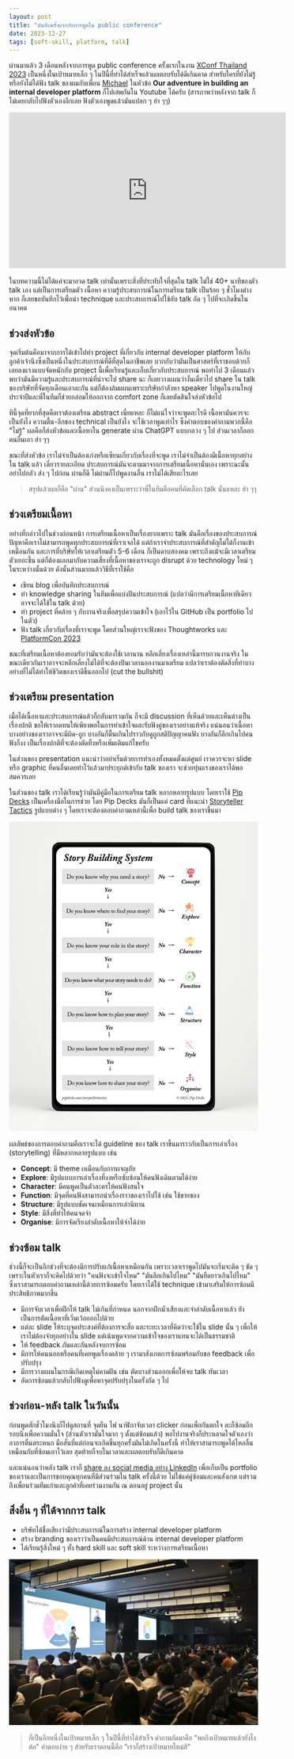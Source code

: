 ```yaml
---
layout: post
title: "บันทึกครั้งแรกกับการพูดใน public conference"
date: 2023-12-27
tags: [soft-skill, platform, talk]
---
```


ผ่านมาแล้ว 3 เดือนหลังจากการพูด public conference ครั้งแรกในงาน [XConf Thailand 2023](https://medium.com/nontechcompany/xconf-thailand-2023-summary-df72279e26d9) เป็นหนึ่งในเป้าหมายเล็ก ๆ ในปีนี้ที่ทำได้สำเร็จแล้วผลตอบรับได้ดีเกินคาด สำหรับใครที่ยังไม่รู้หรือยังไม่ได้ฟัง talk ของผมกับเพื่อน [Michael](https://th.linkedin.com/in/mlongerich) ในหัวข้อ **Our adventure in building an internal developer platform** ก็ไปเสพกันใน Youtube ได้ครับ (สารภาพว่าหลังจาก talk ก็ไม่เคยกลับไปฟังตัวเองอีกเลย ฟังตัวเองพูดแล้วมันแปลก ๆ ฮ่า ๆๆ)

<iframe width="560" height="315" src="https://www.youtube.com/embed/Wymz1-xInvs?si=ndkOXrHPLYzMwGe4" title="YouTube video player" frameborder="0" allow="accelerometer; autoplay; clipboard-write; encrypted-media; gyroscope; picture-in-picture; web-share" allowfullscreen></iframe>

ในบทความนี้ไม่ได้แค่จะมาอวด talk เท่านั้นเพราะสิ่งที่ประทับใจที่สุดใน talk ไม่ใช่ 40+ นาทีของตัว talk เอง แต่เป็นการเตรียมตัว เนื้อหา ความรู้ประสบการณ์ในการเตรียม talk เป็นร้อย ๆ ชั่วโมงต่างหาก ก็เลยขอบันทึกไว้เพื่อนำ technique และประสบการณ์ไปใช้กับ talk ถัด ๆ ไปที่จะเกิดขึ้นในอนาคต

## ช่วงส่งหัวข้อ
จุดเริ่มต้นคือมาจากการได้เข้าไปทำ project ที่เกี่ยวกับ internal developer platform ให้กับลูกค้าเจ้านึงซึ่งเป็นหนึ่งในประสบการณ์ที่ดีที่สุดในอาชีพเลย บวกกับว่ามันเป็นศาสตร์ที่เราชอบด้วยก็เลยลงแรงแบบจัดหนักกับ project นี้เพื่อเรียนรู้และเก็บเกี่ยวกับประสบการณ์ พอทำไป 3 เดือนแล้วพบว่ามันมีความรู้และประสบการณ์ที่น่าจะไป share นะ ก็เลยวางแผนว่างั้นเดี๋ยวไป share ใน talk ของบริษัทที่จัดทุกเดือนเอาละกัน แต่ก็ต้องล้มแผนเพราะบริษัทกำลังหา speaker ไปพูดในงานใหญ่ประจำปีและพี่ในทีมก็ช่วยกล่อมให้ออกจาก comfort zone ก็เลยตัดสินใจส่งหัวข้อไป  

ทีนี้จุดที่ยากที่สุดคือเราต้องเตรียม abstract เนี่ยแหละ ก็ไม่แน่ใจว่าจะพูดอะไรดี เนื้อหามันควรจะเป็นยังไง ความตื้น-ลึกของ technical เป็นยังไง จะใช้เวลาพูดเท่าไร ซึ่งคำตอบของคำถามพวกนี้คือ "ไม่รู้" ผลคือก็ส่งหัวข้อและเนื้อหาใน generate ผ่าน ChatGPT แบบกลวง ๆ ไป ส่วนเวลาก็ลอกคนอื่นเอา ฮ่า ๆๆ  

ขณะที่ส่งหัวข้อ เราไม่จำเป็นต้องเก่งหรือเซียนเกี่ยวกับเรื่องที่จะพูด เราไม่จำเป็นต้องมีเนื้อหาทุกอย่างใน talk แล้ว เดี๋ยวรายละเอียด ประสบการณ์มันจะตามมาจากการเตรียมเนื้อหานั่นเอง เพราะฉะนั้นอย่าไปกลัว ส่ง ๆ ไปก่อน ผ่านก็ดี ไม่ผ่านก็ไปพูดงานอื่น เราไม่ได้เสียอะไรเลย

> สรุปแล้วผลก็คือ "ผ่าน" ส่วนนึงคงเป็นเพราะว่าพี่ในทีมคือคนที่คัดเลือก talk นั่นแหละ ฮ่า ๆๆ

## ช่วงเตรียมเนื้อหา
อย่างที่กล่าวไปในช่วงก่อนหน้า การเตรียมเนื้อหาเป็นเรื่องยากเพราะ talk มันคือเรื่องของประสบการณ์ ปัญหาคือเราไม่สามารถพูดทุกประสบการณ์ที่เราเจอได้ แต่ถ้าเราจำประสบการณ์ที่สำคัญไม่ได้ก็งานเข้าเหมือนกัน และการที่บริษัทให้เวลาเตรียมตัว 5-6 เดือน ก็เป็นดาบสองคม เพราะถึงแม้จะมีเวลาเตรียมตัวเยอะขึ้น แต่ก็ต้องแลกมากับความเสี่ยงที่เนื้อหาของเราจะถูก disrupt ด้วย technology ใหม่ ๆ ในระหว่างนั้นด้วย ดังนั้นส่วนมากแล้ววิธีที่เราใช้คือ

- เขียน blog เพื่อบันทึกประสบการณ์
- ทำ knowledge sharing ในทีมเพื่อแบ่งปันประสบการณ์ (แปลว่ามีการเตรียมเนื้อหาทีเดียว อาจจะได้ใช้ใน talk ด้วย)
- ทำ project ที่คล้าย ๆ กับงานจริงเพื่อสรุปความเข้าใจ (เอาไว้ใน GitHub เป็น portfolio ไปในตัว)
- ฟัง talk เกี่ยวกับเรื่องที่เราจะพูด โดยส่วนใหญ่เราจะฟังของ Thoughtworks และ [PlatformCon 2023](https://www.youtube.com/@PlatformEngineering/videos)

ขณะที่เตรียมเนื้อหาต้องยอมรับว่ามันจะต้องใช้เวลานาน หลีกเลี่ยงเรื่องเหล่านี้มารบกวนงานจริง ในขณะเดียวกันเราอาจจะหลีกเลี่ยงไม่ได้ที่จะต้องปันเวลานอกงานมาเตรียม แปลว่าเราต้องตัดสิ่งที่ทำบางอย่างที่ไม่ได้ทำให้ชีวิตของเราดีขึ้นออกไป (cut the bullshit)

## ช่วงเตรียม presentation
เมื่อได้เนื้อหาและประสบการณ์แล้วก็กลับมารวมกัน ก็จะมี discussion ที่เห็นด้วยและเห็นต่างเป็นเรื่องปกติ ขอให้เราอดทนให้เพียงพอในการทำเข้าใจและรับฟังคู่ของเราอย่างแท้จริง แน่นอนว่าเนื้อหาบางอย่างของเราอาจจะมีผิด-ถูก บางอันก็ตื้นเกินไปราวกับดูถูกสติปัญญาคนฟัง บางอันก็ลึกเกินไปคนฟังก็งง เป็นเรื่องปกติที่จะต้องตัดทิ้งหรือเพิ่มเติมแก้ไขครับ  

ในส่วนของ presentation แนะนำว่าอย่าเริ่มด้วยการทำเองทั้งหมดตั้งแต่ศูนย์ เราควรจะหา slide หรือ graphic ที่คนอื่นเคยทำไว้แล้วมาประยุกต์เข้ากับ talk ของเรา จะช่วยทุ่นแรงของเราได้พอสมควรเลย  

ในส่วนของ talk เราได้เรียนรู้ว่ามันมีคู่มือในการเตรียม talk หลากหลายรูปแบบ โดยเราใช้ [Pip Decks](https://pipdecks.com/) เป็นเครื่องมือในการช่วย โดย Pip Decks มันก็เป็นแค่ card ที่แนะนำ [Storyteller Tactics](https://pipdecks.com/pages/storyteller-tactics-card-deck) รูปแบบต่าง ๆ โดยเราจะต้องตอบคำถามเหล่านี้เพื่อ build talk ของเราขึ้นมา

![Storyteller Tactics](/assets/2023-12-27-storyteller-tactics.webp)

ผลลัพธ์ของการตอบคำถามคือเราจะได้ guideline ของ talk เราขึ้นมาราวกับเป็นการเล่าเรื่อง (storytelling) ที่มีหลากหลายรูปแบบ เช่น

- **Concept**: มี theme เหมือนกับการผจญภัย
- **Explore**: มีรูปแบบการเล่าเรื่องที่งงหรือซับซ้อนให้คนฟังเดินตามได้ง่าย
- **Character**: มีคนพูดเป็นตัวละครให้คนฟังสนใจ
- **Function**: มีจุดที่คนฟังสามารถนำเรื่องราวของเราไปใช้ เช่น ใช้ขายของ
- **Structure**: มีรูปแบบชัดเจนเหมือนการเล่านิทาน
- **Style**: มีสิ่งที่ทำให้คนจดจำ
- **Organise**: มีการจัดเรียงลำดับเนื้อหาให้จำได้ง่าย

## ช่วงซ้อม talk
ช่วงนี้ก็จะเป็นอีกช่วงที่จะต้องมีการปรับแก้เนื้อหาเหมือนกัน เพราะเวลาเราพูดไปมันจะเริ่มจะติด ๆ ขัด ๆ เพราะในหัวเราก็จะคิดไปด้วยว่า "คนฟังจะเข้าใจไหม" "มันลึกเกินไปไหม" "มันยืดยาวเกินไปไหม" ซึ่งเราสามารถตอบคำถามเหล่านี้ด้วยการซ้อมครับ โดยเราได้ใช้ technique เข้ามาเสริมให้การซ้อมมีประสิทธิภาพมากขึ้น

- มีการจับเวลาเพื่อฝึกให้ talk ไม่เกินที่กำหนด นอกจากฝึกน้ำเสียงและจำลำดับเนื้อหาแล้ว ยังเป็นการตัดเนื้อหาที่เวิ่นเว้อออกไปด้วย
- แต่ละ slide ให้ระบุจุดประสงค์ที่ต้องการจะสื่อ และระยะเวลาที่คิดว่าจะใช้ใน slide นั้น ๆ เพื่อให้เราไม่ต้องจำทุกอย่างใน slide แต่เน้นพูดจากความเข้าใจของเราแทนจะได้เป็นธรรมชาติ
- ให้ feedback กันและกันหลังจบการซ้อม
- มีการให้คนนอกหรือคนที่เคยพูดเรื่องคล้าย ๆ เรามาสังเกตการซ้อมพร้อมกับขอ feedback เพื่อปรับปรุง
- มีการวางแผนในกรณีเกิดเหตุไม่คาดฝัน เช่น ตัดบางส่วนออกเพื่อให้จบ talk ทันเวลา
- อัดการซ้อมแล้วกลับไปฟังดูเพื่อหาจุดปรับปรุงในครั้งถัด ๆ ไป

## ช่วงก่อน-หลัง talk ในวันนั้น
ก่อนพูดสักชั่วโมงนึงก็ไปดูสถานที่ จุดยืน ไฟ นาฬิกาจับเวลา clicker ก่อนเพื่อกันตกใจ ละก็ซ้อมอีกรอบนึงเพื่อความมั่นใจ (ส่วนตัวเรามั่นใจมาก ๆ ตั้งแต่ซ้อมแล้ว) พอไปงานจริงก็ประหลาดใจตัวเองว่าอาการตื่นตระหนก มือสั่นที่แต่ก่อนจะเกิดขึ้นทุกครั้งมันไม่เกิดในครั้งนี้ ทำให้เราสามารถพูดได้ไหลลื่นเหมือนกับที่ซ้อมเอาไว้เลย สุดท้ายก็จบในเวลาและผลตอบรับก็ดีเกินคาด  

และแน่นอนว่าหลัง talk เราก็ [share ลง social media อย่าง LinkedIn](https://www.linkedin.com/posts/raksit-mantanacharu-828866175_last-friday-michael-marcel-longerich-and-activity-7115991584948584448-wSxk?utm_source=share&utm_medium=member_desktop) เพื่อเก็บเป็น portfolio ของเราและเป็นการขอบคุณทุกคนที่มีส่วนร่วมใน talk ครั้งนี้ด้วย ไม่ใช่แค่คู่ซ้อมและคนสังเกต แต่รวมถึงเพื่อนร่วมทีมเก่าและลูกค้าที่เคยร่วมงานกัน ณ ตอนอยู่ project นั้น

## สิ่งอื่น ๆ ที่ได้จากการ talk
- บริษัทได้ชื่อเสียงว่ามีประสบการณ์ในการสร้าง internal developer platform
- สร้าง branding ของเราว่าเป็นคนมีประสบการณ์ด้าน internal developer platform
- ได้เรียนรู้สิ่งใหม่ ๆ ทั้ง hard skill และ soft skill ระหว่างการเตรียมเนื้อหา

![XConf talk](/assets/2023-12-27-xconf-talk.jpeg)

> ก็เป็นอีกหนึ่งในเป้าหมายเล็ก ๆ ในปีนี้ที่ทำได้สำเร็จ คำถามถัดมาคือ "พอถึงเป้าหมายแล้วยังไงต่อ" คำตอบง่าย ๆ สำหรับเราตอนนี้คือ "เราก็สร้างเป้าหมายใหม่สิ"